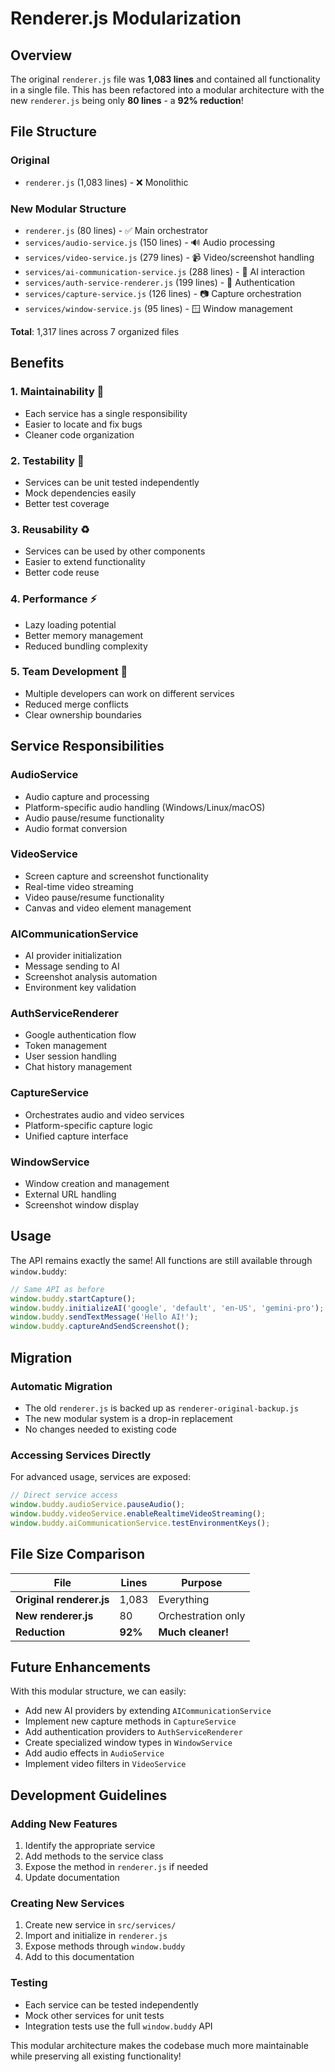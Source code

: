 # Renderer.js Modularization

## Overview

The original `renderer.js` file was **1,083 lines** and contained all functionality in a single file. This has been refactored into a modular architecture with the new `renderer.js` being only **80 lines** - a **92% reduction**!

## File Structure

### Original
- `renderer.js` (1,083 lines) - ❌ Monolithic

### New Modular Structure
- `renderer.js` (80 lines) - ✅ Main orchestrator
- `services/audio-service.js` (150 lines) - 🔊 Audio processing
- `services/video-service.js` (279 lines) - 📹 Video/screenshot handling  
- `services/ai-communication-service.js` (288 lines) - 🤖 AI interaction
- `services/auth-service-renderer.js` (199 lines) - 🔐 Authentication
- `services/capture-service.js` (126 lines) - 📷 Capture orchestration
- `services/window-service.js` (95 lines) - 🪟 Window management

**Total**: 1,317 lines across 7 organized files

## Benefits

### 1. **Maintainability** 🔧
- Each service has a single responsibility
- Easier to locate and fix bugs
- Cleaner code organization

### 2. **Testability** 🧪
- Services can be unit tested independently
- Mock dependencies easily
- Better test coverage

### 3. **Reusability** ♻️
- Services can be used by other components
- Easier to extend functionality
- Better code reuse

### 4. **Performance** ⚡
- Lazy loading potential
- Better memory management
- Reduced bundling complexity

### 5. **Team Development** 👥
- Multiple developers can work on different services
- Reduced merge conflicts
- Clear ownership boundaries

## Service Responsibilities

### AudioService
- Audio capture and processing
- Platform-specific audio handling (Windows/Linux/macOS)
- Audio pause/resume functionality
- Audio format conversion

### VideoService  
- Screen capture and screenshot functionality
- Real-time video streaming
- Video pause/resume functionality
- Canvas and video element management

### AICommunicationService
- AI provider initialization
- Message sending to AI
- Screenshot analysis automation
- Environment key validation

### AuthServiceRenderer
- Google authentication flow
- Token management
- User session handling
- Chat history management

### CaptureService
- Orchestrates audio and video services
- Platform-specific capture logic
- Unified capture interface

### WindowService
- Window creation and management
- External URL handling
- Screenshot window display

## Usage

The API remains exactly the same! All functions are still available through `window.buddy`:

```javascript
// Same API as before
window.buddy.startCapture();
window.buddy.initializeAI('google', 'default', 'en-US', 'gemini-pro');
window.buddy.sendTextMessage('Hello AI!');
window.buddy.captureAndSendScreenshot();
```

## Migration

### Automatic Migration
- The old `renderer.js` is backed up as `renderer-original-backup.js`
- The new modular system is a drop-in replacement
- No changes needed to existing code

### Accessing Services Directly
For advanced usage, services are exposed:

```javascript
// Direct service access
window.buddy.audioService.pauseAudio();
window.buddy.videoService.enableRealtimeVideoStreaming();
window.buddy.aiCommunicationService.testEnvironmentKeys();
```

## File Size Comparison

| File | Lines | Purpose |
|------|-------|---------|
| **Original renderer.js** | 1,083 | Everything |
| **New renderer.js** | 80 | Orchestration only |
| **Reduction** | **92%** | **Much cleaner!** |

## Future Enhancements

With this modular structure, we can easily:
- Add new AI providers by extending `AICommunicationService`
- Implement new capture methods in `CaptureService`
- Add authentication providers to `AuthServiceRenderer`
- Create specialized window types in `WindowService`
- Add audio effects in `AudioService`
- Implement video filters in `VideoService`

## Development Guidelines

### Adding New Features
1. Identify the appropriate service
2. Add methods to the service class
3. Expose the method in `renderer.js` if needed
4. Update documentation

### Creating New Services
1. Create new service in `src/services/`
2. Import and initialize in `renderer.js`
3. Expose methods through `window.buddy`
4. Add to this documentation

### Testing
- Each service can be tested independently
- Mock other services for unit tests
- Integration tests use the full `window.buddy` API

This modular architecture makes the codebase much more maintainable while preserving all existing functionality!
